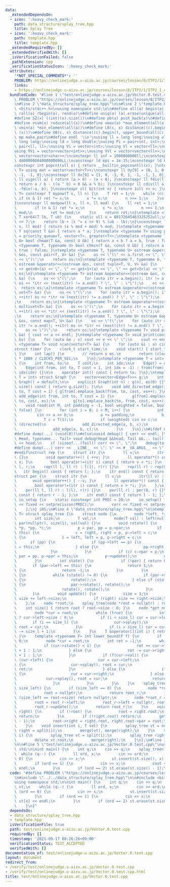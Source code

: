 ```yaml
---
data:
  _extendedDependsOn:
  - icon: ':heavy_check_mark:'
    path: data_structure/splay_tree.hpp
    title: Splay Tree
  - icon: ':heavy_check_mark:'
    path: template.hpp
    title: template.hpp
  _extendedRequiredBy: []
  _extendedVerifiedWith: []
  _isVerificationFailed: false
  _pathExtension: cpp
  _verificationStatusIcon: ':heavy_check_mark:'
  attributes:
    '*NOT_SPECIAL_COMMENTS*': ''
    PROBLEM: https://onlinejudge.u-aizu.ac.jp/courses/lesson/8/ITP2/1/ITP2_1_A
    links:
    - https://onlinejudge.u-aizu.ac.jp/courses/lesson/8/ITP2/1/ITP2_1_A
  bundledCode: "#line 1 \"test/onlinejudge.u-aizu.ac.jp/Vector.0.test.cpp\"\n#define\
    \ PROBLEM \"https://onlinejudge.u-aizu.ac.jp/courses/lesson/8/ITP2/1/ITP2_1_A\"\
    \n#line 2 \"data_structure/splay_tree.hpp\"\n\n#line 2 \"template.hpp\"\n\n#include\
    \ <bits/stdc++.h>\nusing namespace std;\n\n#define all(a) begin(a), end(a)\n#define\
    \ rall(a) rbegin(a), rend(a)\n#define uniq(a) (a).erase(unique(all(a)), (a).end())\n\
    #define SZ(x) ((int)(x).size())\n#define pb(x) push_back(x)\n#define eb(x) emplace_back(x)\n\
    #define vsum(x) reduce(all(x))\n#define vmax(a) *max_element(all(a))\n#define\
    \ vmin(a) *min_element(all(a))\n#define LB(c, x) distance((c).begin(), lower_bound(all(c),\
    \ (x)))\n#define UB(c, x) distance((c).begin(), upper_bound(all(c), (x)))\n#define\
    \ mp make_pair\n#define endl '\\n'\nusing ll = long long;\nusing ull = unsigned\
    \ long long;\nusing ld = long double;\nusing Pi = pair<int, int>;\nusing Pl =\
    \ pair<ll, ll>;\nusing Vi = vector<int>;\nusing Vl = vector<ll>;\nusing Vc = vector<char>;\n\
    using VVi = vector<vector<int>>;\nusing VVl = vector<vector<ll>>;\nusing VVc =\
    \ vector<vector<char>>;\nconstexpr ll inf = 1000000000ll;\nconstexpr ll INF =\
    \ 4000000004000000000LL;\nconstexpr ld eps = 1e-15;\nconstexpr ld PI = 3.141592653589793;\n\
    constexpr int popcnt(ull x) { return __builtin_popcountll(x); }\ntemplate <typename\
    \ T> using mat = vector<vector<T>>;\nconstexpr ll dy[9] = {0, 1, 0, -1, 1, 1,\
    \ -1, -1, 0};\nconstexpr ll dx[9] = {1, 0, -1, 0, 1, -1, -1, 1, 0};\nconstexpr\
    \ ll sign(ll a) { return (a > 0) - (a < 0); }\nconstexpr ll fdiv(ll a, ll b) {\
    \ return a / b - ((a ^ b) < 0 && a % b); }\nconstexpr ll cdiv(ll a, ll b) { return\
    \ -fdiv(-a, b); }\nconstexpr ull bit(int n) { return 1ull << n; }\ntemplate <typename\
    \ T> constexpr T mypow(T x, ll n) {\n    T ret = 1;\n    while (n) {\n       \
    \ if (n & 1) ret *= x;\n        x *= x;\n        n >>= 1;\n    }\n    return ret;\n\
    }\nconstexpr ll modpow(ll x, ll n, ll mod) {\n    ll ret = 1;\n    while (n) {\n\
    \        if (n & 1) ret *= x;\n        x *= x;\n        n >>= 1;\n        x %=\
    \ mod;\n        ret %= mod;\n    }\n    return ret;\n}\ntemplate <typename T>\
    \ T xor64(T lb, T ub) {\n    static ull x = 88172645463325252ull;\n    x ^= x\
    \ << 7;\n    return lb + (x ^= x >> 9) % (ub - lb);\n}\nconstexpr ll safemod(ll\
    \ x, ll mod) { return (x % mod + mod) % mod; }\ntemplate <typename T> constexpr\
    \ T sq(const T &a) { return a * a; }\ntemplate <typename T> using priority_queue_rev\
    \ = priority_queue<T, vector<T>, greater<T>>;\ntemplate <typename T, typename\
    \ U> bool chmax(T &a, const U &b) { return a < b ? a = b, true : false; }\ntemplate\
    \ <typename T, typename U> bool chmin(T &a, const U &b) { return a > b ? a = b,\
    \ true : false; }\ntemplate <typename T, typename U> ostream &operator<<(ostream\
    \ &os, const pair<T, U> &a) {\n    os << \"(\" << a.first << \", \" << a.second\
    \ << \")\";\n    return os;\n}\ntemplate <typename T, typename U, typename V>\
    \ ostream &operator<<(ostream &os, const tuple<T, U, V> &a) {\n    os << \"(\"\
    \ << get<0>(a) << \", \" << get<1>(a) << \", \" << get<2>(a) << \")\";\n    return\
    \ os;\n}\ntemplate <typename T> ostream &operator<<(ostream &os, const vector<T>\
    \ &a) {\n    os << \"(\";\n    for (auto itr = a.begin(); itr != a.end(); ++itr)\
    \ os << *itr << (next(itr) != a.end() ? \", \" : \"\");\n    os << \")\";\n  \
    \  return os;\n}\ntemplate <typename T> ostream &operator<<(ostream &os, const\
    \ set<T> &a) {\n    os << \"(\";\n    for (auto itr = a.begin(); itr != a.end();\
    \ ++itr) os << *itr << (next(itr) != a.end() ? \", \" : \"\");\n    os << \")\"\
    ;\n    return os;\n}\ntemplate <typename T> ostream &operator<<(ostream &os, const\
    \ multiset<T> &a) {\n    os << \"(\";\n    for (auto itr = a.begin(); itr != a.end();\
    \ ++itr) os << *itr << (next(itr) != a.end() ? \", \" : \"\");\n    os << \")\"\
    ;\n    return os;\n}\ntemplate <typename T, typename U> ostream &operator<<(ostream\
    \ &os, const map<T, U> &a) {\n    os << \"(\";\n    for (auto itr = a.begin();\
    \ itr != a.end(); ++itr) os << *itr << (next(itr) != a.end() ? \", \" : \"\");\n\
    \    os << \")\";\n    return os;\n}\ntemplate <typename T> void print(const T\
    \ &a) { cout << a << endl; }\ntemplate <typename T> void print(const vector<T>\
    \ &v) {\n    for (auto &e : v) cout << e << \" \";\n    cout << endl;\n}\ntemplate\
    \ <typename T> void scan(vector<T> &a) {\n    for (auto &i : a) cin >> i;\n}\n\
    struct timer {\n    clock_t start_time;\n    void start() { start_time = clock();\
    \ }\n    int lap() {\n        // return x ms.\n        return (clock() - start_time)\
    \ * 1000 / CLOCKS_PER_SEC;\n    }\n};\ntemplate <typename T = int> struct Edge\
    \ {\n    int from, to;\n    T cost;\n    int idx;\n\n    Edge() = default;\n\n\
    \    Edge(int from, int to, T cost = 1, int idx = -1) : from(from), to(to), cost(cost),\
    \ idx(idx) {}\n\n    operator int() const { return to; }\n};\ntemplate <typename\
    \ T = int> struct Graph {\n    vector<vector<Edge<T>>> g;\n    int es;\n\n   \
    \ Graph() = default;\n\n    explicit Graph(int n) : g(n), es(0) {}\n\n    size_t\
    \ size() const { return g.size(); }\n\n    void add_directed_edge(int from, int\
    \ to, T cost = 1) { g[from].emplace_back(from, to, cost, es++); }\n\n    void\
    \ add_edge(int from, int to, T cost = 1) {\n        g[from].emplace_back(from,\
    \ to, cost, es);\n        g[to].emplace_back(to, from, cost, es++);\n    }\n\n\
    \    void read(int M, int padding = -1, bool weighted = false, bool directed =\
    \ false) {\n        for (int i = 0; i < M; i++) {\n            int a, b;\n   \
    \         cin >> a >> b;\n            a += padding;\n            b += padding;\n\
    \            T c = T(1);\n            if (weighted) cin >> c;\n            if\
    \ (directed)\n                add_directed_edge(a, b, c);\n            else\n\
    \                add_edge(a, b, c);\n        }\n    }\n};\n#ifdef ONLINE_JUDGE\n\
    #define dump(...) (void(0))\n#else\nvoid debug() { cerr << endl; }\ntemplate <typename\
    \ Head, typename... Tail> void debug(Head &&head, Tail &&... tail) {\n    cerr\
    \ << head;\n    if (sizeof...(Tail)) cerr << \", \";\n    debug(tail...);\n}\n\
    #define dump(...) cerr << __LINE__ << \": \" << #__VA_ARGS__ << \" = \", debug(__VA_ARGS__)\n\
    #endif\nstruct rep {\n    struct itr {\n        ll v;\n        itr(ll v) : v(v)\
    \ {}\n        void operator++() { ++v; }\n        ll operator*() const { return\
    \ v; }\n        bool operator!=(itr i) const { return v < *i; }\n    };\n    ll\
    \ l, r;\n    rep(ll l, ll r) : l(l), r(r) {}\n    rep(ll r) : rep(0, r) {}\n \
    \   itr begin() const { return l; };\n    itr end() const { return r; };\n};\n\
    struct per {\n    struct itr {\n        ll v;\n        itr(ll v) : v(v) {}\n \
    \       void operator++() { --v; }\n        ll operator*() const { return v; }\n\
    \        bool operator!=(itr i) const { return v > *i; }\n    };\n    ll l, r;\n\
    \    per(ll l, ll r) : l(l), r(r) {}\n    per(ll r) : per(0, r) {}\n    itr begin()\
    \ const { return r - 1; };\n    itr end() const { return l - 1; };\n};\nstruct\
    \ io_setup {\n    static constexpr int PREC = 20;\n    io_setup() {\n        cout\
    \ << fixed << setprecision(PREC);\n        cerr << fixed << setprecision(PREC);\n\
    \    };\n} iOS;\n#line 4 \"data_structure/splay_tree.hpp\"\n\ntemplate <typename\
    \ T> struct splay_tree {\n    struct node {\n        node *left, *right, *par;\n\
    \        int size;\n        T val;\n        node(T val) : left(nullptr), right(nullptr),\
    \ par(nullptr), size(1), val(val) {}\n        void rotate() {\n            node\
    \ *p, *pp, *c;\n            p = par, pp = p->par;\n            if (p->left ==\
    \ this) {\n                c = right, right = p, p->left = c;\n            } else\
    \ {\n                c = left, left = p, p->right = c;\n            }\n      \
    \      if (pp) {\n                if (pp->left == p) {\n                    pp->left\
    \ = this;\n                } else {\n                    pp->right = this;\n \
    \               }\n            }\n            if (c) c->par = p;\n           \
    \ par = pp, p->par = this;\n            p->update();\n            update();\n\
    \        }\n        int state() {\n            if (!par) { return 0; }\n     \
    \       if (par->left == this) {\n                return 1;\n            } else\
    \ {\n                return -1;\n            }\n        }\n        void splay()\
    \ {\n            while (state() != 0) {\n                if (par->state() == 0)\
    \ {\n                    rotate();\n                } else if (state() == par->state())\
    \ {\n                    par->rotate(), rotate();\n                } else {\n\
    \                    rotate(), rotate();\n                }\n            }\n \
    \       }\n        void update() {\n            size = 1;\n            if (left)\
    \ size += left->size;\n            if (right) size += right->size;\n        }\n\
    \    };\n    node *root;\n    splay_tree(node *root = nullptr) : root(root) {}\n\
    \    int size() { return root ? root->size : 0; }\n    node *get_node(int i) {\n\
    \        node *cur = root;\n        while (true) {\n            int size_l = cur->left\
    \ ? cur->left->size : 0;\n            if (i < size_l) cur = cur->left;\n     \
    \       if (i == size_l) {\n                cur->splay();\n                return\
    \ root = cur;\n            }\n            if (i > size_l) cur = cur->right, i\
    \ -= size_l + 1;\n        }\n    }\n    T &operator[](int i) { return get_node(i)->val;\
    \ }\n    template <typename F> int lower_bound(F f) {\n        if (!root) return\
    \ 0;\n        node *cur = root;\n        int ret = -1;\n        while (true) {\n\
    \            if (cur->state() < 1) {\n                ret += cur->left ? cur->left->size\
    \ + 1 : 1;\n            } else {\n                ret -= cur->right ? cur->right->size\
    \ + 1 : 1;\n            }\n            if (f(cur->val)) {\n                if\
    \ (cur->left) {\n                    cur = cur->left;\n                } else\
    \ {\n                    cur->splay(), root = cur;\n                    return\
    \ ret;\n                }\n            } else {\n                if (cur->right)\
    \ {\n                    cur = cur->right;\n                } else {\n       \
    \             cur->splay(), root = cur;\n                    return ret + 1;\n\
    \                }\n            }\n        }\n    }\n    splay_tree split(int\
    \ size_left) {\n        if (size_left == 0) {\n            node *root_r = root;\n\
    \            root = nullptr;\n            return root_r;\n        }\n        if\
    \ (size_left == root->size) return nullptr;\n        node *root_r = get_node(size_left);\n\
    \        root = root_r->left;\n        root_r->left = nullptr, root->par = nullptr;\n\
    \        root_r->update();\n        return root_r;\n    }\n    void merge(splay_tree\
    \ right) {\n        if (!root) {\n            root = right.root;\n           \
    \ return;\n        }\n        if (!right.root) return;\n        get_node(root->size\
    \ - 1);\n        root->right = right.root, right.root->par = root;\n        root->update();\n\
    \    }\n    void insert(int i, T val) {\n        splay_tree vt = new node(val),\
    \ right = split(i);\n        merge(vt), merge(right);\n    }\n    void erase(int\
    \ i) {\n        splay_tree vt = split(i);\n        splay_tree right = vt.split(1);\n\
    \        delete vt.root;\n        merge(right);\n    }\n};\n#line 3 \"test/onlinejudge.u-aizu.ac.jp/Vector.0.test.cpp\"\
    \n\n#line 5 \"test/onlinejudge.u-aizu.ac.jp/Vector.0.test.cpp\"\nusing namespace\
    \ std;\n\nint main() {\n    int q;\n    cin >> q;\n    splay_tree<ll> st;\n  \
    \  while (q--) {\n        ll ord, x;\n        cin >> ord;\n        if (ord ==\
    \ 0) {\n            cin >> x;\n            st.insert(st.size(), x);\n        }\n\
    \        if (ord == 1) {\n            cin >> x;\n            cout << st[x] <<\
    \ endl;\n        }\n        if (ord == 2) st.erase(st.size() - 1);\n    }\n}\n"
  code: "#define PROBLEM \"https://onlinejudge.u-aizu.ac.jp/courses/lesson/8/ITP2/1/ITP2_1_A\"\
    \n#include \"../../data_structure/splay_tree.hpp\"\n\n#include <bits/stdc++.h>\n\
    using namespace std;\n\nint main() {\n    int q;\n    cin >> q;\n    splay_tree<ll>\
    \ st;\n    while (q--) {\n        ll ord, x;\n        cin >> ord;\n        if\
    \ (ord == 0) {\n            cin >> x;\n            st.insert(st.size(), x);\n\
    \        }\n        if (ord == 1) {\n            cin >> x;\n            cout <<\
    \ st[x] << endl;\n        }\n        if (ord == 2) st.erase(st.size() - 1);\n\
    \    }\n}"
  dependsOn:
  - data_structure/splay_tree.hpp
  - template.hpp
  isVerificationFile: true
  path: test/onlinejudge.u-aizu.ac.jp/Vector.0.test.cpp
  requiredBy: []
  timestamp: '2021-09-17 00:26:26+09:00'
  verificationStatus: TEST_ACCEPTED
  verifiedWith: []
documentation_of: test/onlinejudge.u-aizu.ac.jp/Vector.0.test.cpp
layout: document
redirect_from:
- /verify/test/onlinejudge.u-aizu.ac.jp/Vector.0.test.cpp
- /verify/test/onlinejudge.u-aizu.ac.jp/Vector.0.test.cpp.html
title: test/onlinejudge.u-aizu.ac.jp/Vector.0.test.cpp
---
```

